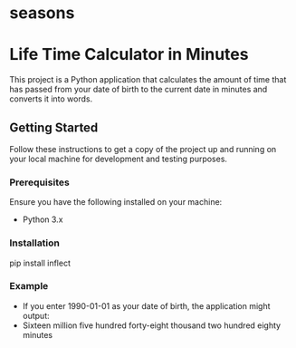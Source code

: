 # seasons
# Life Time Calculator in Minutes

This project is a Python application that calculates the amount of time that has passed from your date of birth to the current date in minutes and converts it into words.

## Getting Started

Follow these instructions to get a copy of the project up and running on your local machine for development and testing purposes.

### Prerequisites

Ensure you have the following installed on your machine:
- Python 3.x

### Installation
pip install inflect

### Example
- If you enter 1990-01-01 as your date of birth, the application might output:
- Sixteen million five hundred forty-eight thousand two hundred eighty minutes
